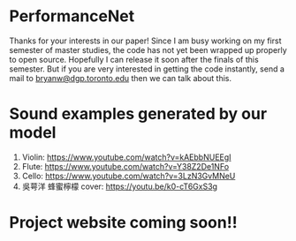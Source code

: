 # PerformanceNet
Thanks for your interests in our paper!
Since I am busy working on my first semester of master studies, the code has not yet been wrapped up properly to open source. Hopefully I can release it soon after the finals of this semester. But if you are very interested in getting the code instantly, send a mail to bryanw@dgp.toronto.edu then we can talk about this.

# Sound examples generated by our model
1. Violin: https://www.youtube.com/watch?v=kAEbbNUEEgI
2. Flute: https://www.youtube.com/watch?v=Y38Z2De1NFo
3. Cello: https://www.youtube.com/watch?v=3LzN3GvMNeU
4. 吳萼洋 蜂蜜檸檬 cover: https://youtu.be/k0-cT6GxS3g

# Project website coming soon!!
